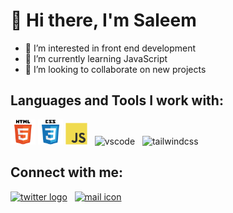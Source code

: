 <h1> 👋 Hi there, I'm Saleem </h1>


- 👀 I’m interested in front end development 
- 🌱 I’m currently learning JavaScript
- 💞️ I’m looking to collaborate on new projects
<!--- - 📫 How to reach me saleemismail14@yahoo.com  --->

## Languages and Tools I work with:
<p><img src="https://raw.githubusercontent.com/devicons/devicon/master/icons/html5/html5-original-wordmark.svg" alt="html5" width="40" height="40"/>
<img src="https://raw.githubusercontent.com/devicons/devicon/master/icons/css3/css3-original-wordmark.svg" alt="css3" width="40" height="40"/>
<img src="https://raw.githubusercontent.com/devicons/devicon/master/icons/javascript/javascript-original.svg" alt="javascript" width="35" height="35"/> &nbsp;
<img src="https://cdn.jsdelivr.net/gh/devicons/devicon/icons/vscode/vscode-original.svg" alt="vscode" width="35" height="35"/> &nbsp;
<img src="https://cdn.jsdelivr.net/gh/devicons/devicon/icons/tailwindcss/tailwindcss-plain.svg" alt="tailwindcss" width="40" height="40" />
          
</p>

## Connect with me:
<a href="https://www.twitter.com/thesaleem_" target="_blank"><img src="https://cdn-icons-png.flaticon.com/512/733/733579.png" alt="twitter logo" height="auto" width="30"></a> &nbsp;
<a href="mailto:adekunleismail14@gmail.com" target="_blank"><img src="https://cdn-icons.flaticon.com/png/512/1015/premium/1015807.png?token=exp=1643964794~hmac=58ae5e18ef1a7e7f58ae556b2489f3cf" alt="mail icon" height="auto" width="30"></a>
<!---
Thesaleem/Thesaleem is a ✨ special ✨ repository because its `README.md` (this file) appears on your GitHub profile.
You can click the Preview link to take a look at your changes.
--->
